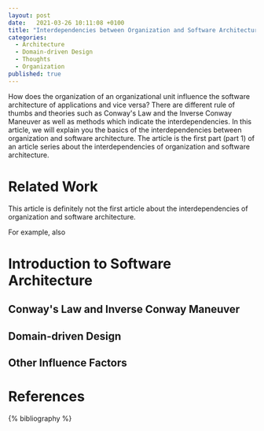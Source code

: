 ```yaml
---
layout: post
date:   2021-03-26 10:11:08 +0100
title: "Interdependencies between Organization and Software Architecture (Part 1)"
categories:
  - Architecture
  - Domain-driven Design
  - Thoughts
  - Organization
published: true
---
```

How does the organization of an organizational unit influence the software architecture of applications and vice versa?
There are different rule of thumbs and theories such as Conway's Law and the Inverse Conway Maneuver as well as methods which indicate the interdependencies.
In this article, we will explain you the basics of the interdependencies between organization and software architecture.
The article is the first part (part 1) of an article series about the interdependencies of organization and software architecture.

# Related Work

This article is definitely not the first article about the interdependencies of organization and software architecture.

For example, also 

# Introduction to Software Architecture

## Conway's Law and Inverse Conway Maneuver

## Domain-driven Design

## Other Influence Factors

# References

{% bibliography %}

[efficient-team-design]: https://itrevolution.com/conways-law-critical-for-efficient-team-design-in-tech/
[conways-law]:  http://www.melconway.com/Home/Conways_Law.html
